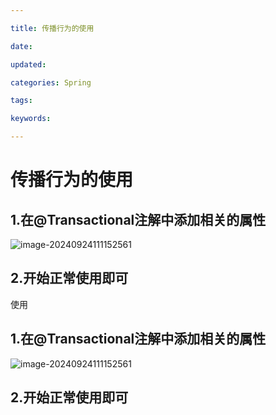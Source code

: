 ```yaml
---

title: 传播行为的使用

date: 

updated: 

categories: Spring

tags: 

keywords: 

---
```

# 传播行为的使用

## 1.在@Transactional注解中添加相关的属性

![image-20240924111152561](./../../TyporaImage/Spring/image-20240924111152561.png)

## 2.开始正常使用即可

使用

## 1.在@Transactional注解中添加相关的属性

![image-20240924111152561](./../../TyporaImage/Spring/image-20240924111152561.png)

## 2.开始正常使用即可